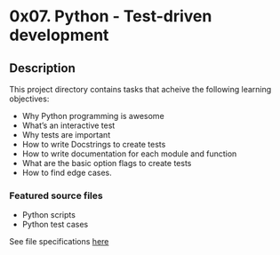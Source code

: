 # 0x07. Python - Test-driven development
## Description
This project directory contains tasks that acheive the following learning objectives:

* Why Python programming is awesome
* What’s an interactive test
* Why tests are important
* How to write Docstrings to create tests
* How to write documentation for each module and function
* What are the basic option flags to create tests
* How to find edge cases.

### Featured source files
* Python scripts
* Python test cases

See file specifications [here](https://github.com/Samuel-IG16/alx-higher_level_programming#readme)
